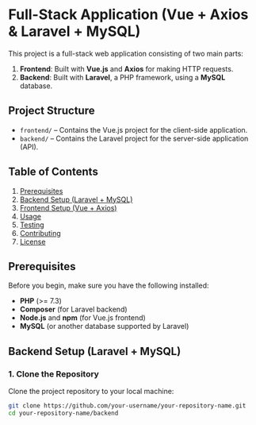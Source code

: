 # Full-Stack Application (Vue + Axios & Laravel + MySQL)

This project is a full-stack web application consisting of two main parts:
1. **Frontend**: Built with **Vue.js** and **Axios** for making HTTP requests.
2. **Backend**: Built with **Laravel**, a PHP framework, using a **MySQL** database.

## Project Structure

- `frontend/` – Contains the Vue.js project for the client-side application.
- `backend/` – Contains the Laravel project for the server-side application (API).

## Table of Contents

1. [Prerequisites](#prerequisites)
2. [Backend Setup (Laravel + MySQL)](#backend-setup-laravel-mysql)
3. [Frontend Setup (Vue + Axios)](#frontend-setup-vue-axios)
4. [Usage](#usage)
5. [Testing](#testing)
6. [Contributing](#contributing)
7. [License](#license)

## Prerequisites

Before you begin, make sure you have the following installed:

- **PHP** (>= 7.3)
- **Composer** (for Laravel backend)
- **Node.js** and **npm** (for Vue.js frontend)
- **MySQL** (or another database supported by Laravel)

## Backend Setup (Laravel + MySQL)

### 1. Clone the Repository

Clone the project repository to your local machine:

```bash
git clone https://github.com/your-username/your-repository-name.git
cd your-repository-name/backend
